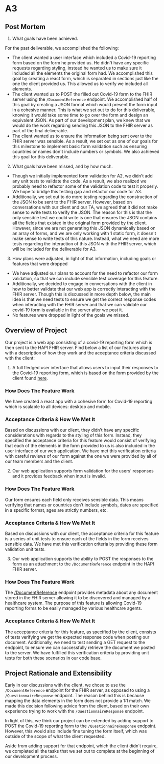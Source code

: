 # A3 

## Post Mortem 

1. What goals have been achieved.

For the past deliverable, we accomplished the following: 

* The client wanted a user interface which included a Covid-19 reporting form based on the form he provided us. He didn't have any specific requests regarding styling, instead he wanted us to make sure it included all the elements the original form had. We accomplished this goal by creating a react form, which is separated in sections just like the one the client provided us. This allowed us to verify we included all elements. 
* The client wanted us to POST the filled out Covid-19 form to the FHIR server using the `/DocumentReference` endpoint. We accomplished half of this goal by creating a JSON format which would present the form input in a cohesive manner. This is what we set out to do for this deliverable, knowing it would take some time to go over the form and design an equivalent JSON. As part of our development plan, we knew that we would do the work regarding sending this JSON to the FHIR server as part of the final deliverable. 
* The client wanted us to ensure the information being sent over to the FHIR server was sensible. As a result, we set out as one of our goals for this milestone to implement basic form validation such as ensuring countries or names don't include numbers or symbols. We also achieved this goal for this deliverable.

2. What goals have been missed, and by how much.
* Though we initially implemented form validation for A2, we didn't add any unit tests to validate the code. As a result, we  also realized we probably need to refactor some of the validation code to test it properly. We hope to bridge this testing gap and refactor our code for A3. 
* Additionally, we set out to do more testing regarding the construction of the JSON to be sent to the FHIR server. However, based on conversations with our client and our TA, we agreed that it did not make sense to write tests to verify the JSON. The reason for this is that the only sensible test we could write is one that ensures the JSON contains all the fields that existed in the original form provided by the client. However, since we are not generating this JSON dynamically based on an array of forms, and we are only working with 1 static form, it doesn't make sense to write tests of this nature. Instead, what we need are more tests regarding the interaction of this JSON with the FHIR server, which will be included for the deliverable for A3. 

3. How plans were adjusted, in light of that information, including goals or features that were dropped 
* We have adjusted our plans to account for the need to refactor our form validation, so that we can include sensible test coverage for this feature. 
* Additionally, we decided to engage in conversations with the client in how to better validate that our web app is correctly interacting with the FHIR server. Though this is discussed in more depth below, the main idea is that we need tests to ensure we get the correct response codes when interacting with the FHIR server and that we can validate our covid-19 form is available in the server after we post it. 
* No features were dropped in light of the goals we missed. 

## Overview of Project 

Our project is a web app consisting of a covid-19 reporting form which is then sent to the HAPI FHIR server. Find below a list of our features along with a description of how they work and the acceptance criteria discussed with the client: 

1. A full fledged user interface that allows users to input their responses to the Covid-19 reporting form, which is based on the form provided by the client found [here](https://github.com/IHE-SDC-WG/SDC-Sample-XML-Files/blob/master/COVID%2019/2019-covid-crf-v6.pdf). 

### How Does The Feature Work 
We have created a react app with a cohesive form for Covid-19 reporting which is scalable to all devices: desktop and mobile. 

### Acceptance Criteria & How We Met It 
Based on discussions with our client, they didn’t have any specific considerations with regards to the styling of this form. Instead, they specified the acceptance criteria for this feature would consist of verifying that each of the elements in the form provided to us is also included in the user interface of our web application. We have met this verification criteria with careful reviews of our form against the one we were provided by all of our team members and the client. 

2. Our web application supports form validation for the users’ responses and it provides feedback when input is invalid. 

### How Does The Feature Work 
Our form ensures each field only receives sensible data. This means verifying that names or countries don’t include symbols, dates are specified in a specific format, ages are strictly numbers, etc. 

### Acceptance Criteria & How We Met It 
Based on discussions with our client, the acceptance criteria for this feature is a series of unit tests to ensure each of the fields in the form receives sensible data. We have met this verification criteria by providing these form validation unit tests. 

3. Our web application supports the ability to POST the responses to the form as an attachment to the `/DocumentReference` endpoint in the HAPI FHIR server. 

### How Does The Feature Work 
The [/DocumentReference](https://www.hl7.org/fhir/documentreference.html#resource) endpoint provides metadata about any document stored in the FHIR server allowing it to be discovered and managed by a healthcare system. The purpose of this feature is allowing Covid-19 reporting forms to be easily managed by various healthcare agents. 

### Acceptance Criteria & How We Met It 
The acceptance criteria for this feature, as specified by the client, consists of tests verifying we get the expected response code when posting our document. Additionally, we need to test sending a GET request to the endpoint, to ensure we can successfully retrieve the document we posted to the server.  We have fulfilled this verification criteria by providing unit tests for both these scenarios in our code base. 

## Project Rationale and Extensibility 
Early in our discussions with the client, we chose to use the `/DocumentReference` endpoint for the FHIR server, as opposed to using a `/QuestionnaireResponse` endpoint. The reason behind this is because mapping the data elements in the form does not provide a 1:1 match. We made this decision following advice from the client, based on their own experience trying to work with the `/QuestionnaireResponse` endpoint. 

In light of this, we think our project can be extended by adding support to POST the Covid-19 reporting form to the `/QuestionnaireResponse` endpoint. However, this would also include fine tuning the form itself, which was outside of the scope of what the client requested. 

Aside from adding support for that endpoint, which the client didn't require, we completed all the tasks that we set out to complete at the beginning of our development process. 